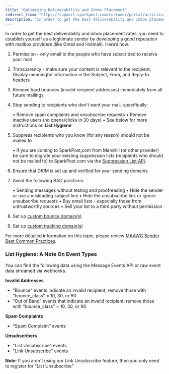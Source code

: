 ```yaml
---
title: "Optimizing Deliverability and Inbox Placement"
redirect_from: "https://support.sparkpost.com/customer/portal/articles/2396826-optimizing-deliverability-and-inbox-placement"
description: "In order to get the best deliverability and inbox placement rates you need to establish yourself as a legitimate sender by developing a good reputation with mailbox providers like Gmail and Hotmail Here’s how Permission only email to the people who have subscribed to receive your mail Transparency make sure..."
---
```


In order to get the best deliverability and inbox placement rates, you need to establish yourself as a legitimate sender by developing a good reputation with mailbox providers (like Gmail and Hotmail). Here’s how:

1.  Permission - only email to the people who have subscribed to receive your mail
2.  Transparency - make sure your content is relevant to the recipient. Display meaningful information in the Subject, From, and Reply-to headers
3.  Remove hard bounces (invalid recipient addresses) immediately from all future mailings
4.  Stop sending to recipients who don't want your mail, specifically: 

    • Remove spam complaints and unsubscribe requests
    • Remove inactive users (no opens/clicks in 30 days)
    • See below for more instructions on **List Hygiene​** 
5.  Suppress recipients who you know (for any reason) should not be mailed to

    • If you are coming to SparkPost[.](http://sparkpost.com/)com from Mandrill (or other provider) be sure to migrate your existing suppression lists (recipients who should not be mailed to) to SparkPost.com via the [Suppression List API](https://developers.sparkpost.com/api/?_ga=1.215434001.720674766.1447339891#/reference/suppression-list/bulk-insertupdate/insert-or-update-list-entries).
6.  Ensure that DKIM is set up and verified for your sending domains
7.  Avoid the following BAD practices:

    • Sending messages without testing and proofreading
    • Hide the sender or use a misleading subject line
    • Hide the unsubscribe link or ignore unsubscribe requests
    • Buy email lists - especially those from untrustworthy sources
    • Sell your list to a third party without permission
8.  Set up [custom bounce domain(s)](https://support.sparkpost.com/customer/portal/articles/2371794)
9.  Set up [custom tracking domain(](https://support.sparkpost.com/customer/portal/articles/2139249)[s)](https://support.sparkpost.com/customer/portal/articles/2371794)

For more detailed information on this topic, please review [MAAWG Sender Best Common Practices](https://www.m3aawg.org/documents/en/m3aawg-sender-best-common-practices-version-30).

 ### List Hygiene: A Note On Event Types 

You can find the following data using the Message Events API or raw event data streamed via webhooks.

**Invalid Addresses** 

*   “Bounce” events indicate an invalid recipient, remove those with “bounce_class” = 10, 30, or 90 
*   “Out of Band” events that indicate an invalid recipient, remove those with “bounce_class” = 10, 30, or 90

**Spam Complaints** 

*   “Spam Complaint” events

**Unsubscribers**

*   "List Unsubscribe" events
*   "Link Unsubscribe" events 

**Note**: If you aren't using our Link Unsubscribe feature, then you only need to register for "List Unsubscribe"
